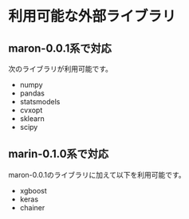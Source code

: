 # 利用可能な外部ライブラリ

## maron-0.0.1系で対応

次のライブラリが利用可能です。

* numpy
* pandas
* statsmodels
* cvxopt
* sklearn
* scipy

## marin-0.1.0系で対応

maron-0.0.1のライブラリに加えて以下を利用可能です。

* xgboost
* keras
* chainer
